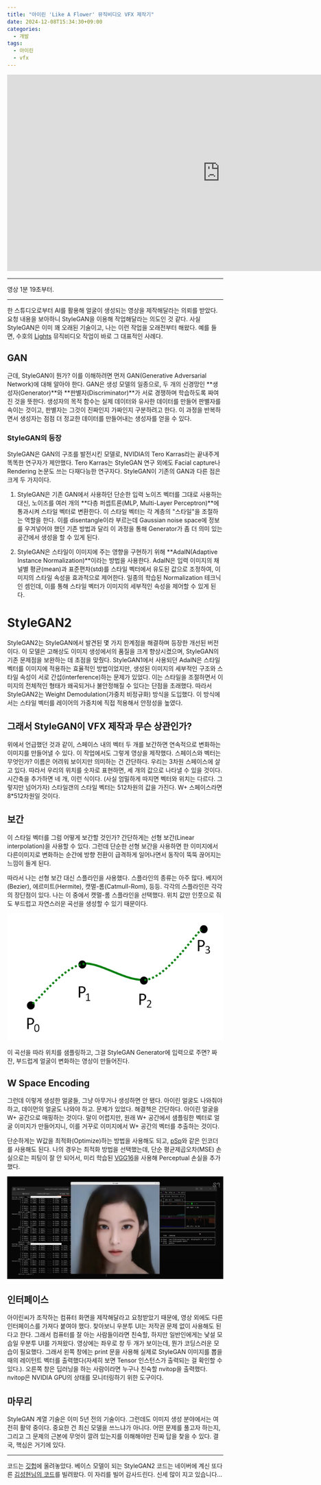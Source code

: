 ```yaml
---
title: "아이린 'Like A Flower' 뮤직비디오 VFX 제작기"
date: 2024-12-08T15:34:30+09:00
categories:
  - 개발
tags:
  - 아이린
  - vfx
---
```


<iframe width="992" height="458" src="https://www.youtube.com/embed/KdOF5-h4qpw?start=79" title="IRENE 아이린 &#39;Like A Flower&#39; MV" frameborder="0" allow="accelerometer; autoplay; clipboard-write; encrypted-media; gyroscope; picture-in-picture; web-share" referrerpolicy="strict-origin-when-cross-origin" allowfullscreen></iframe>

---

영상 1분 19초부터.

---

한 스튜디오로부터 AI를 활용해 얼굴이 생성되는 영상을 제작해달라는 의뢰를 받았다. 요청 내용을 보아하니 StyleGAN을 이용해 작업해달라는 의도인 것 같다. 사실 StyleGAN은 이미 꽤 오래된 기술이고, 나는 이런 작업을 오래전부터 해왔다. 예를 들면, 수호의 [Lights](https://www.youtube.com/watch?v=aExqq6s2lJ8) 뮤직비디오 작업이 바로 그 대표적인 사례다.

## GAN
근데, StyleGAN이 뭔가? 이를 이해하려면 먼저 GAN(Generative Adversarial Network)에 대해 알아야 한다. GAN은 생성 모델의 일종으로, 두 개의 신경망인 **생성자(Generator)**와 **판별자(Discriminator)**가 서로 경쟁하며 학습하도록 짜여진 것을 뜻한다. 생성자의 목적 함수는 실제 데이터와 유사한 데이터를 만들어 판별자를 속이는 것이고, 판별자는 그것이 진짜인지 가짜인지 구분하려고 한다. 이 과정을 반복하면서 생성자는 점점 더 정교한 데이터를 만들어내는 생성자를 얻을 수 있다.

### StyleGAN의 등장
StyleGAN은 GAN의 구조를 발전시킨 모델로, NVIDIA의 Tero Karras라는 끝내주게 똑똑한 연구자가 제안했다. Tero Karras는 StyleGAN 연구 외에도 Facial capture나 Rendering 논문도 쓰는 다재다능한 연구자다. StyleGAN이 기존의 GAN과 다른 점은 크게 두 가지이다.

1. StyleGAN은 기존 GAN에서 사용하던 단순한 입력 노이즈 벡터를 그대로 사용하는 대신, 노이즈를 여러 개의 **다층 퍼셉트론(MLP, Multi-Layer Perceptron)**에 통과시켜 스타일 벡터로 변환한다. 이 스타일 벡터는 각 계층의 "스타일"을 조절하는 역할을 한다. 이를 disentangle이라 부르는데 Gaussian noise space에 정보를 우겨넣어야 했던 기존 방법과 달리 이 과정을 통해 Generator가 좀 더 의미 있는 공간에서 생성을 할 수 있게 된다. 

2. StyleGAN은 스타일이 이미지에 주는 영향을 구현하기 위해 **AdaIN(Adaptive Instance Normalization)**이라는 방법을 사용한다. AdaIN은 입력 이미지의 채널별 평균(mean)과 표준편차(std)를 스타일 벡터에서 유도된 값으로 조정하여, 이미지의 스타일 속성을 효과적으로 제어한다. 일종의 학습된 Normalization 테크닉인 셈인데, 이를 통해 스타일 벡터가 이미지의 세부적인 속성을 제어할 수 있게 된다.

# StyleGAN2

StyleGAN2는 StyleGAN에서 발견된 몇 가지 한계점을 해결하며 등장한 개선된 버전이다. 이 모델은 고해상도 이미지 생성에서의 품질을 크게 향상시켰으며, StyleGAN의 기존 문제점을 보완하는 데 초점을 맞췄다. StyleGAN1에서 사용되던 AdaIN은 스타일 벡터를 이미지에 적용하는 효율적인 방법이었지만, 생성된 이미지의 세부적인 구조와 스타일 속성이 서로 간섭(interference)하는 문제가 있었다. 이는 스타일을 조절하면서 이미지의 전체적인 형태가 왜곡되거나 불안정해질 수 있다는 단점을 초래했다. 따라서 StyleGAN2는 Weight Demodulation(가중치 비정규화) 방식을 도입했다. 이 방식에서는 스타일 벡터를 레이어의 가중치에 직접 적용해서 안정성을 높였다.

## 그래서 StyleGAN이 VFX 제작과 무슨 상관인가?

위에서 언급했던 것과 같이, 스페이스 내의 벡터 두 개를 보간하면 연속적으로 변화하는 이미지를 만들어낼 수 있다. 이 작업에서도 그렇게 영상을 제작했다. 스페이스와 벡터는 무엇인가? 이름은 어려워 보이지만 의미하는 건 간단하다. 우리는 3차원 스페이스에 살고 있다. 따라서 우리의 위치를 숫자로 표현하면, 세 개의 값으로 나타낼 수 있을 것이다. 시간축을 추가하면 네 개, 이런 식이다. (사실 엄밀하게 따지면 벡터와 위치는 다르다. 그렇지만 넘어가자) 스타일갠의 스타일 벡터는 512차원의 값을 가진다. W+ 스페이스라면 8*512차원일 것이다. 

## 보간

이 스타일 벡터를 그럼 어떻게 보간할 것인가? 간단하게는 선형 보간(Linear interpolation)을 사용할 수 있다. 그런데 단순한 선형 보간을 사용하면 한 이미지에서 다른이미지로 변화하는 순간에 방향 전환이 급격하게 일어나면서 동작이 뚝뚝 끊어지는 느낌이 들게 된다.

따라서 나는 선형 보간 대신 스플라인을 사용했다. 스플라인의 종류는 아주 많다. 베지어(Bezier), 에르미트(Hermite), 캣멀-롬(Catmull-Rom), 등등. 각각의 스플라인은 각각의 장단점이 있다. 나는 이 중에서 캣멀-롬 스플라인을 선택했다. 위치 값만 인풋으로 줘도 부드럽고 자연스러운 곡선을 생성할 수 있기 때문이다.

![Catmul-Rom Spline](https://github.com/okdalto/okdalto.github.io/blob/master/assets/2024-12-08-IRENE%20%EC%95%84%EC%9D%B4%EB%A6%B0%20Like%20A%20Flower%20MV%20%EC%A0%9C%EC%9E%91%EA%B8%B0/Catmull-Rom_Spline.png?raw=true)

이 곡선을 따라 위치를 샘플링하고, 그걸 StyleGAN Generator에 입력으로 주면? 짜잔, 부드럽게 얼굴이 변화하는 영상이 만들어진다.

## W Space Encoding

그런데 이렇게 생성한 얼굴들, 그냥 아무거나 생성하면 안 됐다. 아이린 얼굴도 나와줘야 하고, 데이먼의 얼굴도 나와야 하고. 문제가 있었다. 해결책은 간단하다. 아이린 얼굴을 W+ 공간으로 매핑하는 것이다. 말이 어렵지만, 원래 W+ 공간에서 샘플링한 벡터로 얼굴 이미지가 만들어지니, 이를 거꾸로 이미지에서 W+ 공간의 벡터를 추출하는 것이다.

단순하게는 W값을 최적화(Optimize)하는 방법을 사용해도 되고, [pSp](https://github.com/eladrich/pixel2style2pixel)와 같은 인코더를 사용해도 된다. 나의 경우는 최적화 방법을 선택했는데, 단순 평균제곱오차(MSE) 손실으로는 피팅이 잘 안 되어서, 미리 학습된 [VGG16](https://pytorch.org/vision/main/models/generated/torchvision.models.vgg16.html)을 사용해 Perceptual 손실을 추가했다.

![irene](https://github.com/okdalto/okdalto.github.io/blob/master/assets/2024-12-08-IRENE%20%EC%95%84%EC%9D%B4%EB%A6%B0%20Like%20A%20Flower%20MV%20%EC%A0%9C%EC%9E%91%EA%B8%B0/irene.jpeg?raw=true)

## 인터페이스

아이린씨가 조작하는 컴퓨터 화면을 제작해달라고 요청받았기 때문에, 영상 외에도 다른 인터페이스를 가져다 붙여야 했다. 찾아보니 우분투 UI는 저작권 문제 없이 사용해도 된다고 한다. 그래서 컴퓨터를 잘 아는 사람들이라면 친숙할, 하지만 일반인에게는 낯설 모습일 우분투 UI를 가져왔다. 영상에는 좌우로 창 두 개가 보이는데, 뭔가 코딩스러운 모습이 필요했다. 그래서 왼쪽 창에는 print 문을 사용해 실제로 StyleGAN 이미지를 뽑을 때의 레이턴트 벡터를 출력했다(자세히 보면 Tensor 인스턴스가 출력되는 걸 확인할 수 있다.). 오른쪽 창은 딥러닝을 하는 사람이라면 누구나 친숙할 nvitop을 출력했다. nvitop은 NVIDIA GPU의 상태를 모니터링하기 위한 도구이다. 

## 마무리

StyleGAN 계열 기술은 이미 5년 전의 기술이다. 그런데도 이미지 생성 분야에서는 여전히 활약 중이다. 중요한 건 최신 모델을 쓰느냐가 아니다. 어떤 문제를 풀고자 하는지, 그리고 그 문제의 근본에 무엇이 깔려 있는지를 이해해야만 진짜 답을 찾을 수 있다. 결국, 핵심은 거기에 있다.

---

코드는 [깃헙](https://github.com/okdalto/mv_stylegan)에 올려놓았다. 베이스 모델이 되는 StyleGAN2 코드는 네이버에 계신 또다른 [김성현님의 코드](https://github.com/rosinality/stylegan2-pytorch)를 빌려왔다. 이 자리를 빌어 감사드린다. 신세 많이 지고 있습니다...
